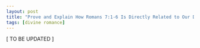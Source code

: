 ```yaml
---
layout: post
title: "Prove and Explain How Romans 7:1-6 Is Directly Related to Our Divine Romance with the Lord"
tags: [divine romance]
---
```


\[ TO BE UPDATED \]
